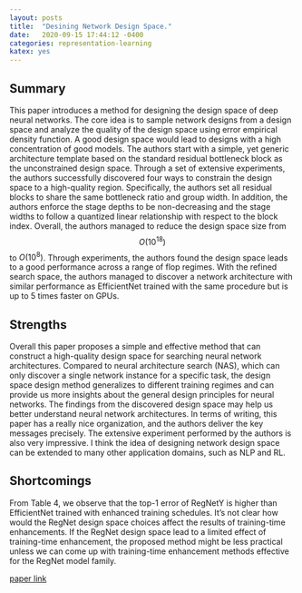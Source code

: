 ```yaml
---
layout: posts
title:  "Desining Network Design Space."
date:   2020-09-15 17:44:12 -0400
categories: representation-learning
katex: yes
---
```

## Summary
This paper introduces a method for designing the design space of deep neural networks. The core idea is to sample network designs from a design space and analyze the quality of the design space using error empirical density function. A good design space would lead to designs with a high concentration of good models. The authors start with a simple, yet generic architecture template based on the standard residual bottleneck block as the unconstrained design space. Through a set of extensive experiments, the authors successfully discovered four ways to constrain the design space to a high-quality region. Specifically, the authors set all residual blocks to share the same bottleneck ratio and group width. In addition, the authors enforce the stage depths to be non-decreasing and the stage widths to follow a quantized linear relationship with respect to the block index. Overall, the authors managed to reduce the design space size from $$O(10^{18})$$ to $O(10^8)$. Through experiments, the authors found the design space leads to a good performance across a range of flop regimes. With the refined search space, the authors managed to discover a network architecture with similar performance as EfficientNet trained with the same procedure but is up to 5 times faster on GPUs.

## Strengths
Overall this paper proposes a simple and effective method that can construct a high-quality design space for searching neural network architectures. Compared to neural architecture search (NAS), which can only discover a single network instance for a specific task, the design space design method generalizes to different training regimes and can provide us more insights about the general design principles for neural networks. The findings from the discovered design space may help us better understand neural network architectures. In terms of writing, this paper has a really nice organization, and the authors deliver the key messages precisely. The extensive experiment performed by the authors is also very impressive. I think the idea of designing network design space can be extended to many other application domains, such as NLP and RL.

## Shortcomings
From Table 4, we observe that the top-1 error of RegNetY is higher than EfficientNet trained with enhanced training schedules. It’s not clear how would the RegNet design space choices affect the results of training-time enhancements. If the RegNet design space lead to a limited effect of training-time enhancement, the proposed method might be less practical unless we can come up with training-time enhancement methods effective for the RegNet model family. 

<!-- You’ll find this post in your `_posts` directory. Go ahead and edit it and re-build the site to see your changes. You can rebuild the site in many different ways, but the most common way is to run `jekyll serve`, which launches a web server and auto-regenerates your site when a file is updated.

To add new posts, simply add a file in the `_posts` directory that follows the convention `YYYY-MM-DD-name-of-post.ext` and includes the necessary front matter. Take a look at the source for this post to get an idea about how it works.

Jekyll also offers powerful support for code snippets:

{% highlight ruby %}
def print_hi(name)
  puts "Hi, #{name}"
end
print_hi('Tom')
#=> prints 'Hi, Tom' to STDOUT.
{% endhighlight %}

Check out the [Jekyll docs][jekyll-docs] for more info on how to get the most out of Jekyll. File all bugs/feature requests at [Jekyll’s GitHub repo][jekyll-gh]. If you have questions, you can ask them on [Jekyll Talk][jekyll-talk].

[jekyll-docs]: https://jekyllrb.com/docs/home
[jekyll-gh]:   https://github.com/jekyll/jekyll
[jekyll-talk]: https://talk.jekyllrb.com/ -->

[paper link](https://arxiv.org/abs/2003.13678)
